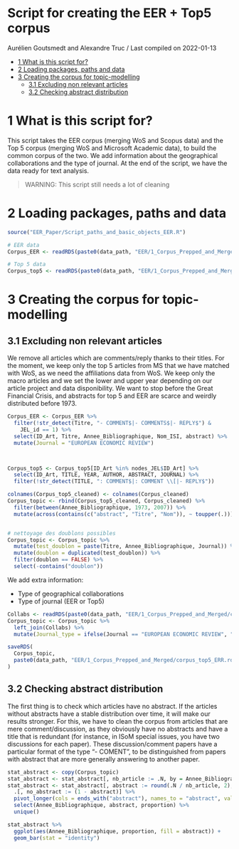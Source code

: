 Script for creating the EER + Top5 corpus
================
Aurélien Goutsmedt and Alexandre Truc
/ Last compiled on 2022-01-13

-   [1 What is this script for?](#what-is-this-script-for)
-   [2 Loading packages, paths and
    data](#loading-packages-paths-and-data)
-   [3 Creating the corpus for
    topic-modelling](#creating-the-corpus-for-topic-modelling)
    -   [3.1 Excluding non relevant
        articles](#excluding-non-relevant-articles)
    -   [3.2 Checking abstract
        distribution](#checking-abstract-distribution)

# 1 What is this script for?

This script takes the EER corpus (merging WoS and Scopus data) and the
Top 5 corpus (merging WoS and Microsoft Academic data), to build the
common corpus of the two. We add information about the geographical
collaborations and the type of journal. At the end of the script, we
have the data ready for text analysis.

> WARNING: This script still needs a lot of cleaning

# 2 Loading packages, paths and data

``` r
source("EER_Paper/Script_paths_and_basic_objects_EER.R")

# EER data
Corpus_EER <- readRDS(paste0(data_path, "EER/1_Corpus_Prepped_and_Merged/Corpus.rds"))

# Top 5 data
Corpus_top5 <- readRDS(paste0(data_path, "EER/1_Corpus_Prepped_and_Merged/abstracts_MS_with_ID_Art.RDS"))
```

# 3 Creating the corpus for topic-modelling

## 3.1 Excluding non relevant articles

We remove all articles which are comments/reply thanks to their titles.
For the moment, we keep only the top 5 articles from MS that we have
matched with WoS, as we need the affiliations data from WoS. We keep
only the macro articles and we set the lower and upper year depending on
our article project and data disponibility. We want to stop before the
Great Financial Crisis, and abstracts for top 5 and EER are scarce and
weirdly distributed before 1973.

``` r
Corpus_EER <- Corpus_EER %>%
  filter(!str_detect(Titre, "- COMMENT$|- COMMENTS$|- REPLY$") &
    JEL_id == 1) %>%
  select(ID_Art, Titre, Annee_Bibliographique, Nom_ISI, abstract) %>%
  mutate(Journal = "EUROPEAN ECONOMIC REVIEW")



Corpus_top5 <- Corpus_top5[ID_Art %in% nodes_JEL$ID_Art] %>%
  select(ID_Art, TITLE, YEAR, AUTHOR, ABSTRACT, JOURNAL) %>%
  filter(!str_detect(TITLE, ": COMMENT$|: COMMENT \\[|- REPLY$"))

colnames(Corpus_top5_cleaned) <- colnames(Corpus_cleaned)
Corpus_topic <- rbind(Corpus_top5_cleaned, Corpus_cleaned) %>%
  filter(between(Annee_Bibliographique, 1973, 2007)) %>%
  mutate(across(contains(c("abstract", "Titre", "Nom")), ~ toupper(.)))


# nettoyage des doublons possibles
Corpus_topic <- Corpus_topic %>%
  mutate(test_doublon = paste(Titre, Annee_Bibliographique, Journal)) %>%
  mutate(doublon = duplicated(test_doublon)) %>%
  filter(doublon == FALSE) %>%
  select(-contains("doublon"))
```

We add extra information:

-   Type of geographical collaborations
-   Type of journal (EER or Top5)

``` r
Collabs <- readRDS(paste0(data_path, "EER/1_Corpus_Prepped_and_Merged/collab_top5_EER.rds"))
Corpus_topic <- Corpus_topic %>%
  left_join(Collabs) %>%
  mutate(Journal_type = ifelse(Journal == "EUROPEAN ECONOMIC REVIEW", "EER", "TOP5"))

saveRDS(
  Corpus_topic,
  paste0(data_path, "EER/1_Corpus_Prepped_and_Merged/corpus_top5_ERR.rds")
)
```

## 3.2 Checking abstract distribution

The first thing is to check which articles have no abstract. If the
articles without abstracts have a stable distribution over time, it will
make our results stronger. For this, we have to clean the corpus from
articles that are mere comment/discussion, as they obviously have no
abstracts and have a title that is redundant (for instance, in ISoM
special issues, you have two discussions for each paper). These
discussion/comment papers have a particular format of the type “-
COMENT”, to be distinguished from papers with abstract that are more
generally answering to another paper.

``` r
stat_abstract <- copy(Corpus_topic)
stat_abstract <- stat_abstract[, nb_article := .N, by = Annee_Bibliographique][!is.na(abstract)]
stat_abstract <- stat_abstract[, abstract := round(.N / nb_article, 2), by = Annee_Bibliographique][, abstract := as.double(abstract)] %>%
  .[, no_abstract := (1 - abstract)] %>%
  pivot_longer(cols = ends_with("abstract"), names_to = "abstract", values_to = "proportion") %>%
  select(Annee_Bibliographique, abstract, proportion) %>%
  unique()

stat_abstract %>%
  ggplot(aes(Annee_Bibliographique, proportion, fill = abstract)) +
  geom_bar(stat = "identity")
```
